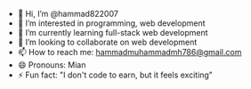 - 👋 Hi, I’m @hammad822007
- 👀 I’m interested in programming, web development 
- 🌱 I’m currently learning full-stack web development
- 💞️ I’m looking to collaborate on web development
- 📫 How to reach me: hammadmuhammadmh786@gmail.com
- 😄 Pronouns: Mian
- ⚡ Fun fact: "I don't code to earn, but it feels exciting"  

<!---
hammad822007/hammad822007 is a ✨ special ✨ repository because its `README.md` (this file) appears on your GitHub profile.
You can click the Preview link to take a look at your changes.
--->
